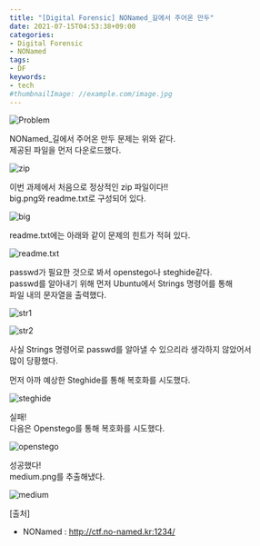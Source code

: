 ```yaml
---
title: "[Digital Forensic] NONamed_길에서 주어온 만두"
date: 2021-07-15T04:53:38+09:00
categories:
- Digital Forensic
- NONamed
tags:
- DF
keywords:
- tech
#thumbnailImage: //example.com/image.jpg
---
```


<!--more-->

![Problem](https://github.com/RoomRooms/blog/blob/master/img/Digital%20Forensic/NONamed/magicIMAGE/problem.PNG?raw=true "문제")

NONamed_길에서 주어온 만두 문제는 위와 같다.  
제공된 파일을 먼저 다운로드했다.  

![zip](https://github.com/RoomRooms/blog/blob/master/img/Digital%20Forensic/NONamed/magicIMAGE/problem.PNG?raw=true "zip")

이번 과제에서 처음으로 정상적인 zip 파일이다!!  
big.png와 readme.txt로 구성되어 있다.  

![big](https://github.com/RoomRooms/blog/blob/master/img/Digital%20Forensic/NONamed/magicIMAGE/problem.PNG?raw=true "big.png")

readme.txt에는 아래와 같이 문제의 힌트가 적혀 있다.  

![readme.txt](https://github.com/RoomRooms/blog/blob/master/img/Digital%20Forensic/NONamed/magicIMAGE/problem.PNG?raw=true "readme.txt")

passwd가 필요한 것으로 봐서 openstego나 steghide같다.  
passwd를 알아내기 위해 먼저 Ubuntu에서 Strings 명령어를 통해  
파일 내의 문자열을 출력했다.

![str1](https://github.com/RoomRooms/blog/blob/master/img/Digital%20Forensic/NONamed/magicIMAGE/problem.PNG?raw=true "str1")

![str2](https://github.com/RoomRooms/blog/blob/master/img/Digital%20Forensic/NONamed/magicIMAGE/problem.PNG?raw=true "str2")

사실 Strings 명령어로 passwd를 알아낼 수 있으리라 생각하지 않았어서  
많이 당황했다.  

먼저 아까 예상한 Steghide를 통해 복호화를 시도했다.  

![steghide](https://github.com/RoomRooms/blog/blob/master/img/Digital%20Forensic/NONamed/magicIMAGE/problem.PNG?raw=true "steghide")

실패!  
다음은 Openstego를 통해 복호화를 시도했다.  

![openstego](https://github.com/RoomRooms/blog/blob/master/img/Digital%20Forensic/NONamed/magicIMAGE/problem.PNG?raw=true "openstego")

성공했다!  
medium.png를 추출해냈다.  

![medium](https://github.com/RoomRooms/blog/blob/master/img/Digital%20Forensic/NONamed/magicIMAGE/problem.PNG?raw=true "medium")




\[출처\]  
- NONamed : http://ctf.no-named.kr:1234/

